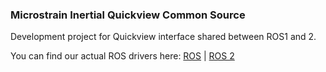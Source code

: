 ### Microstrain Inertial Quickview Common Source

Development project for Quickview interface shared between ROS1 and 2.

You can find our actual ROS drivers here: [ROS](https://github.com/LORD-MicroStrain/microstrain_inertial/tree/ros) | [ROS 2](https://github.com/LORD-MicroStrain/microstrain_inertial/tree/ros2)
